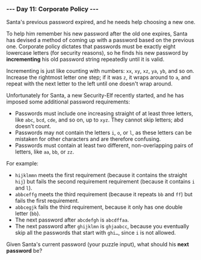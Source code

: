 ### --- Day 11: Corporate Policy ---

Santa's previous password expired, and he needs help choosing a new one.

To help him remember his new password after the old one expires, Santa has 
devised a method of coming up with a password based on the previous one. 
Corporate policy dictates that passwords must be exactly eight lowercase 
letters (for security reasons), so he finds his new password by 
**incrementing** his old password string repeatedly until it is valid.

Incrementing is just like counting with numbers: `xx`, `xy`, `xz`, `ya`, `yb`, and so 
on. Increase the rightmost letter one step; if it was `z`, it wraps around to 
`a`, and repeat with the next letter to the left until one doesn't wrap 
around.

Unfortunately for Santa, a new Security-Elf recently started, and he has 
imposed some additional password requirements:

- Passwords must include one increasing straight of at least three 
letters, like `abc`, `bcd`, `cde`, and so on, up to `xyz`. They cannot skip 
letters; abd doesn't count.
- Passwords may not contain the letters `i`, `o`, or `l`, as these letters can 
be mistaken for other characters and are therefore confusing.
- Passwords must contain at least two different, non-overlapping pairs 
of letters, like `aa`, `bb`, or `zz`.

For example:

- `hijklmmn` meets the first requirement (because it contains the straight 
`hij`) but fails the second requirement requirement (because it contains 
`i` and `l`).
- `abbceffg` meets the third requirement (because it repeats `bb` and `ff`) 
but fails the first requirement.
- `abbcegjk` fails the third requirement, because it only has one double 
letter (`bb`).
- The next password after `abcdefgh` is `abcdffaa`.
- The next password after `ghijklmn` is `ghjaabcc`, because you eventually 
skip all the passwords that start with `ghi…`, since `i` is not allowed.

Given Santa's current password (your puzzle input), what should his **next 
password** be?
